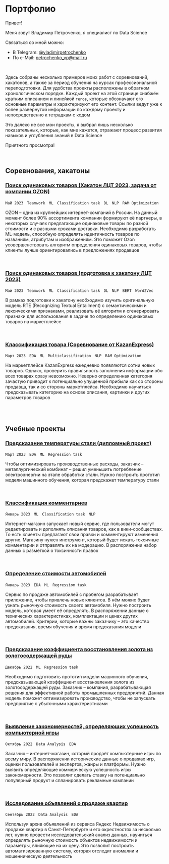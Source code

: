 # Портфолио

Привет!

Меня зовут Владимир Петроченко, я специалист по Data Science

Связаться со мной можно:
- В Telegram: [@vladimirpetrochenko](https://t.me/vladimirpetrochenko)
- По e-Mail: petrochenko_vp@mail.ru

<br>

Здесь собраны несколько примеров моих работ с соревнований, хакатонов, а также за период обучения на курсах профессиональной переподготовки. Для удобства проекты расположены в обратном хронологическом порядке. Каждый проект на этой странице снабжён кратким описанием и линейкой `тегов`, которые обозначают его основные параметры и характеризуют его контент. Ссылки ведут уже к более развернутой информации по каждому проекту и непосредственно к тетрадкам с кодом

Это далеко не все мои проекты, я выбрал лишь несколько показательных, которые, как мне кажется, отражают процесс развития навыков и углубления знаний в Data Science

Приятного просмотра!

<br>

## Соревнования, хакатоны

### [Поиск одинаковых товаров (Хакатон ЛЦТ 2023, задача от компании OZON)](https://github.com/petrochenkovp/leaders2023)
`Май 2023` &nbsp; `Teamwork` &nbsp; `ML` &nbsp; `Classification task` &nbsp; `DL` &nbsp; `NLP` &nbsp; `RAM Optimization`

OZON – одна из крупнейших интернет-компаний в России. На данный момент более 90% ассортимента компании формируют её партнеры, в некоторых случаях предлагающие одинаковые товары по разной стоимости и с разными сроками доставки. Необходимо разработать ML-модель, способную определять идентичность товаров по названиям, атрибутам и изображениям. Это поможет Ozon усовершенствовать алгоритм определения одинаковых товаров, чтобы клиенты лучше ориентировались в предложениях продавцов

<br>

### [Поиск одинаковых товаров (подготовка к хакатону ЛЦТ 2023)](https://github.com/petrochenkovp/leaders2023_prep)
`Май 2023` &nbsp; `Teamwork` &nbsp; `ML` &nbsp; `Classification task` &nbsp; `DL` &nbsp; `NLP` &nbsp; `BERT` &nbsp; `Word2Vec`

В рамках подготовки к хакатону необходимо изучить оригинальную модель RTE (Recognizing Textual Entailment) с семантическими и лексическими признаками, реализовать её алгоритм и сгенерировать признаки для использования в задаче по определению одинаковых товаров на маркетплейсе

<br>

### [Классификация товара (Соревнование от KazanExpress)](https://github.com/petrochenkovp/kazan_express)
`Март 2023` &nbsp; `EDA` &nbsp; `ML` &nbsp; `Multiclassification` &nbsp; `NLP` &nbsp; `RAM Optimization`

На маркетплейсе KazanExpress ежедневно появляются сотни новых товаров. Однако, проверить правильность заполнения информации обо всех товарах сразу невозможно. Неверно определенная категория зачастую приводит к потенциально упущенной прибыли как со стороны продавца, так и со стороны маркетплейса. Необходимо научиться предсказывать категорию на основе описания, картинки и других параметров товаров

<br>
<br>

## Учебные проекты

### [Предсказание температуры стали (дипломный проект)](https://github.com/petrochenkovp/educational_projects/tree/main/ds06_steel/)
`Март 2023` &nbsp; `EDA` &nbsp; `ML` &nbsp; `Regression task`

Чтобы оптимизировать производственные расходы, заказчик – металлургический комбинат – решил уменьшить потребление электроэнергии на этапе обработки стали. Нужно построить прототип модели машинного обучения, которая предскажет температуру стали

<br>

### [Классификация комментариев](https://github.com/petrochenkovp/educational_projects/tree/main/ds05_shop/)
`Январь 2023` &nbsp; `ML` &nbsp; `Classification task` &nbsp; `NLP`

Интернет-магазин запускает новый сервис, где пользователи могут редактировать и дополнять описания товаров, как в вики-сообществах. То есть клиенты предлагают свои правки и комментируют изменения других. Магазину нужен инструмент, который будет искать токсичные комментарии и отправлять их на модерацию. В распоряжении набор данных с разметкой о токсичности правок

<br>

### [Определение стоимости автомобилей](https://github.com/petrochenkovp/educational_projects/tree/main/ds04_cars/)
`Январь 2023` &nbsp; `EDA` &nbsp; `ML` &nbsp; `Regression task`

Сервис по продаже автомобилей с пробегом разрабатывает приложение, чтобы привлечь новых клиентов. В нём можно будет узнать рыночную стоимость своего автомобиля. Нужно построить модель, которая умеет её определять. В распоряжении данные о технических характеристиках, комплектации и ценах других автомобилей. Критерии, которые важны заказчику – это качество предсказания, время обучения и время предсказания модели

<br>

### [Предсказание коэффициента восстановления золота из золотосодержащей руды](https://github.com/petrochenkovp/educational_projects/tree/main/ds03_gold/)
`Декабрь 2022` &nbsp; `ML` &nbsp; `Regression task`

Необходимо подготовить прототип модели машинного обучения, предсказывающей коэффициент восстановления золота из золотосодержащей руды. Заказчик – компания, разрабатывающая решения для эффективной работы промышленных предприятий. Данная модель поможет оптимизировать производство, чтобы не запускать предприятие с убыточными характеристиками

<br>

### [Выявление закономерностей, определяющих успешность компьютерной игры](https://github.com/petrochenkovp/educational_projects/tree/main/ds02_games/)
`Октябрь 2022` &nbsp; `Data Analysis` &nbsp; `EDA`

Заказчик – интернет-магазин, который продаёт компьютерные игры по всему миру. В распоряжении исторические данные о продажах игр, оценки пользователей и экспертов, жанры и платформы. Нужно выявить определяющие коммерческую успешность игры закономерности. Это позволит сделать ставку на потенциально популярный продукт и спланировать рекламные кампании

<br>

### [Исследование объявлений о продаже квартир](https://github.com/petrochenkovp/educational_projects/tree/main/ds01_realty)
`Сентябрь 2022` &nbsp; `Data Analysis` &nbsp; `EDA`

Используя архив объявлений из сервиса Яндекс Недвижимость о продаже квартир в Санкт-Петербурге и его окрестностях за несколько лет, нужно провести исследовательский анализ данных, научиться определять рыночную стоимость объектов недвижимости и параметры, влияющие на их цену. Это позволит построить автоматизированную систему, которая отследит аномалии и мошенническую деятельность

<br><br>
